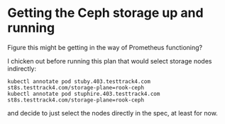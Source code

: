 # Getting the Ceph storage up and running

Figure this might be getting in the way of Prometheus functioning?

I chicken out before running this plan that would select storage nodes indirectly:

```
kubectl annotate pod stuby.403.testtrack4.com st8s.testtrack4.com/storage-plane=rook-ceph
kubectl annotate pod stuphire.403.testtrack4.com st8s.testtrack4.com/storage-plane=rook-ceph
```

and decide to just select the nodes directly in the spec, at least for now.
